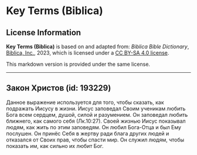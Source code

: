 # Key Terms (Biblica)

## License Information

**Key Terms (Biblica)** is based on and adapted from: _Biblica Bible Dictionary_, [Biblica, Inc.](https://www.biblica.com/), 2023, which is licensed under a [CC BY-SA 4.0 license](https://creativecommons.org/licenses/by-sa/4.0/legalcode.en).

This markdown version is provided under the same license.



--------------------------------

## Закон Христов (id: 193229)

Данное выражение используется для того, чтобы сказать, как подражать Иисусу в жизни. Иисус заповедал Своим ученикам любить Бога всем сердцем, душой, силой и разумением. Он заповедал любить ближнего, как самого себя (Лк.10:27\). Своей жизнью Иисус показывал людям, как жить по этим заповедям. Он любил Бога\-Отца и был Ему послушен. Он принёс Себя в жертву ради блага других людей и отказался от Своих прав, чтобы спасти мир. Он служил людям, чтобы показать им, как сильно их любит Бог.


